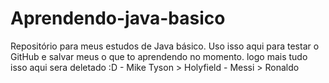 # Aprendendo-java-basico
Repositório para meus estudos de Java básico. 
Uso isso aqui para testar o GitHub e salvar meus o que to aprendendo no momento. logo mais tudo isso aqui sera deletado :D - 
Mike Tyson > Holyfield -
Messi > Ronaldo
